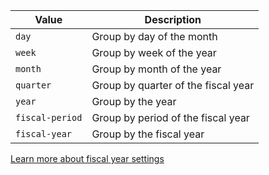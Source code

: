 |Value|Description|
|---------|---------|
|`day`|Group by day of the month|
|`week`|Group by week of the year|
|`month`|Group by month of the year|
|`quarter`|Group by quarter of the fiscal year|
|`year`|Group by the year|
|`fiscal-period`|Group by  period of the fiscal year|
|`fiscal-year`|Group by the fiscal year|

[Learn more about fiscal year settings](/power-platform/admin/work-fiscal-year-settings)